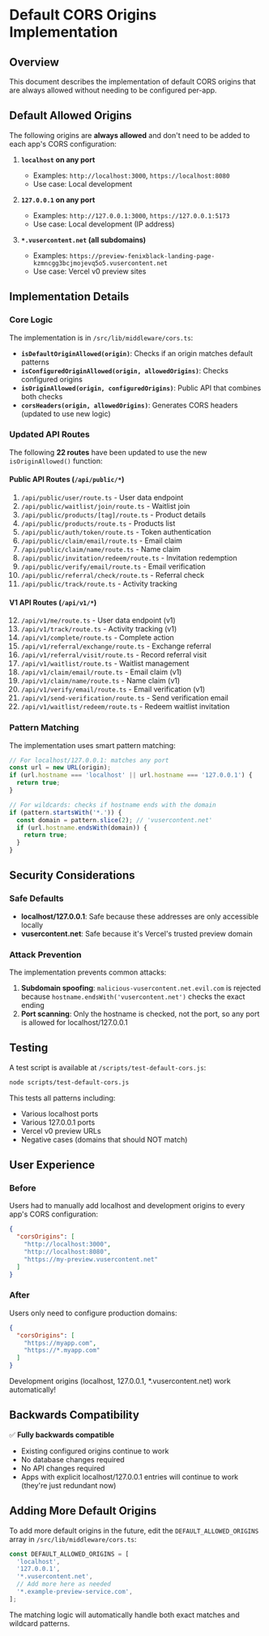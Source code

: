 # Default CORS Origins Implementation

## Overview

This document describes the implementation of default CORS origins that are always allowed without needing to be configured per-app.

## Default Allowed Origins

The following origins are **always allowed** and don't need to be added to each app's CORS configuration:

1. **`localhost` on any port**
   - Examples: `http://localhost:3000`, `https://localhost:8080`
   - Use case: Local development

2. **`127.0.0.1` on any port**
   - Examples: `http://127.0.0.1:3000`, `https://127.0.0.1:5173`
   - Use case: Local development (IP address)

3. **`*.vusercontent.net` (all subdomains)**
   - Examples: `https://preview-fenixblack-landing-page-kzmncgg3bcjmojevq5o5.vusercontent.net`
   - Use case: Vercel v0 preview sites

## Implementation Details

### Core Logic

The implementation is in `/src/lib/middleware/cors.ts`:

- **`isDefaultOriginAllowed(origin)`**: Checks if an origin matches default patterns
- **`isConfiguredOriginAllowed(origin, allowedOrigins)`**: Checks configured origins
- **`isOriginAllowed(origin, configuredOrigins)`**: Public API that combines both checks
- **`corsHeaders(origin, allowedOrigins)`**: Generates CORS headers (updated to use new logic)

### Updated API Routes

The following **22 routes** have been updated to use the new `isOriginAllowed()` function:

#### Public API Routes (`/api/public/*`)
1. `/api/public/user/route.ts` - User data endpoint
2. `/api/public/waitlist/join/route.ts` - Waitlist join
3. `/api/public/products/[tag]/route.ts` - Product details
4. `/api/public/products/route.ts` - Products list
5. `/api/public/auth/token/route.ts` - Token authentication
6. `/api/public/claim/email/route.ts` - Email claim
7. `/api/public/claim/name/route.ts` - Name claim
8. `/api/public/invitation/redeem/route.ts` - Invitation redemption
9. `/api/public/verify/email/route.ts` - Email verification
10. `/api/public/referral/check/route.ts` - Referral check
11. `/api/public/track/route.ts` - Activity tracking

#### V1 API Routes (`/api/v1/*`)
12. `/api/v1/me/route.ts` - User data endpoint (v1)
13. `/api/v1/track/route.ts` - Activity tracking (v1)
14. `/api/v1/complete/route.ts` - Complete action
15. `/api/v1/referral/exchange/route.ts` - Exchange referral
16. `/api/v1/referral/visit/route.ts` - Record referral visit
17. `/api/v1/waitlist/route.ts` - Waitlist management
18. `/api/v1/claim/email/route.ts` - Email claim (v1)
19. `/api/v1/claim/name/route.ts` - Name claim (v1)
20. `/api/v1/verify/email/route.ts` - Email verification (v1)
21. `/api/v1/send-verification/route.ts` - Send verification email
22. `/api/v1/waitlist/redeem/route.ts` - Redeem waitlist invitation

### Pattern Matching

The implementation uses smart pattern matching:

```javascript
// For localhost/127.0.0.1: matches any port
const url = new URL(origin);
if (url.hostname === 'localhost' || url.hostname === '127.0.0.1') {
  return true;
}

// For wildcards: checks if hostname ends with the domain
if (pattern.startsWith('*.')) {
  const domain = pattern.slice(2); // 'vusercontent.net'
  if (url.hostname.endsWith(domain)) {
    return true;
  }
}
```

## Security Considerations

### Safe Defaults

- **localhost/127.0.0.1**: Safe because these addresses are only accessible locally
- **vusercontent.net**: Safe because it's Vercel's trusted preview domain

### Attack Prevention

The implementation prevents common attacks:

1. **Subdomain spoofing**: `malicious-vusercontent.net.evil.com` is rejected because `hostname.endsWith('vusercontent.net')` checks the exact ending
2. **Port scanning**: Only the hostname is checked, not the port, so any port is allowed for localhost/127.0.0.1

## Testing

A test script is available at `/scripts/test-default-cors.js`:

```bash
node scripts/test-default-cors.js
```

This tests all patterns including:
- Various localhost ports
- Various 127.0.0.1 ports  
- Vercel v0 preview URLs
- Negative cases (domains that should NOT match)

## User Experience

### Before

Users had to manually add localhost and development origins to every app's CORS configuration:

```json
{
  "corsOrigins": [
    "http://localhost:3000",
    "http://localhost:8080",
    "https://my-preview.vusercontent.net"
  ]
}
```

### After

Users only need to configure production domains:

```json
{
  "corsOrigins": [
    "https://myapp.com",
    "https://*.myapp.com"
  ]
}
```

Development origins (localhost, 127.0.0.1, *.vusercontent.net) work automatically!

## Backwards Compatibility

✅ **Fully backwards compatible**

- Existing configured origins continue to work
- No database changes required
- No API changes required
- Apps with explicit localhost/127.0.0.1 entries will continue to work (they're just redundant now)

## Adding More Default Origins

To add more default origins in the future, edit the `DEFAULT_ALLOWED_ORIGINS` array in `/src/lib/middleware/cors.ts`:

```typescript
const DEFAULT_ALLOWED_ORIGINS = [
  'localhost',
  '127.0.0.1',
  '*.vusercontent.net',
  // Add more here as needed
  '*.example-preview-service.com',
];
```

The matching logic will automatically handle both exact matches and wildcard patterns.

